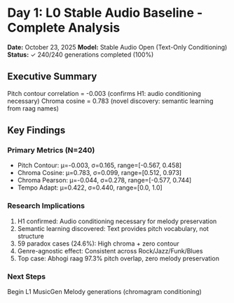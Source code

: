 # Day 1: L0 Stable Audio Baseline - Complete Analysis

**Date:** October 23, 2025
**Model:** Stable Audio Open (Text-Only Conditioning)  
**Status:** ✓ 240/240 generations completed (100%)

## Executive Summary

Pitch contour correlation = -0.003 (confirms H1: audio conditioning necessary)
Chroma cosine = 0.783 (novel discovery: semantic learning from raag names)

## Key Findings

### Primary Metrics (N=240)
- Pitch Contour: μ=-0.003, σ=0.165, range=[-0.567, 0.458]
- Chroma Cosine: μ=0.783, σ=0.099, range=[0.512, 0.973]  
- Chroma Pearson: μ=-0.044, σ=0.278, range=[-0.577, 0.744]
- Tempo Adapt: μ=0.422, σ=0.440, range=[0.0, 1.0]

### Research Implications
1. H1 confirmed: Audio conditioning necessary for melody preservation
2. Semantic learning discovered: Text provides pitch vocabulary, not structure
3. 59 paradox cases (24.6%): High chroma + zero contour
4. Genre-agnostic effect: Consistent across Rock/Jazz/Funk/Blues
5. Top case: Abhogi raag 97.3% pitch overlap, zero melody preservation

### Next Steps
Begin L1 MusicGen Melody generations (chromagram conditioning)
